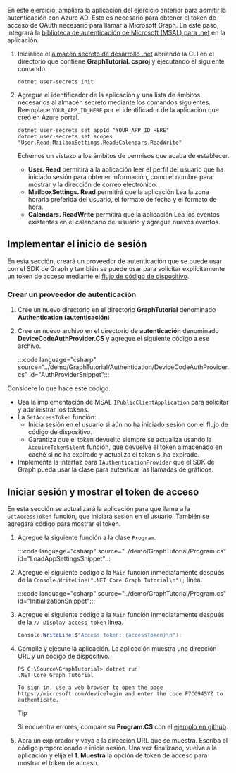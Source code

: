 <!-- markdownlint-disable MD002 MD041 -->

En este ejercicio, ampliará la aplicación del ejercicio anterior para admitir la autenticación con Azure AD. Esto es necesario para obtener el token de acceso de OAuth necesario para llamar a Microsoft Graph. En este paso, integrará la [biblioteca de autenticación de Microsoft (MSAL) para .net](https://github.com/AzureAD/microsoft-authentication-library-for-dotnet) en la aplicación.

1. Inicialice el [almacén secreto de desarrollo .net](/aspnet/core/security/app-secrets) abriendo la CLI en el directorio que contiene **GraphTutorial. csproj** y ejecutando el siguiente comando.

    ```Shell
    dotnet user-secrets init
    ```

1. Agregue el identificador de la aplicación y una lista de ámbitos necesarios al almacén secreto mediante los comandos siguientes. Reemplace `YOUR_APP_ID_HERE` por el identificador de la aplicación que creó en Azure portal.

    ```Shell
    dotnet user-secrets set appId "YOUR_APP_ID_HERE"
    dotnet user-secrets set scopes "User.Read;MailboxSettings.Read;Calendars.ReadWrite"
    ```

    Echemos un vistazo a los ámbitos de permisos que acaba de establecer.

    - **User. Read** permitirá a la aplicación leer el perfil del usuario que ha iniciado sesión para obtener información, como el nombre para mostrar y la dirección de correo electrónico.
    - **MailboxSettings. Read** permitirá que la aplicación Lea la zona horaria preferida del usuario, el formato de fecha y el formato de hora.
    - **Calendars. ReadWrite** permitirá que la aplicación Lea los eventos existentes en el calendario del usuario y agregue nuevos eventos.

## <a name="implement-sign-in"></a>Implementar el inicio de sesión

En esta sección, creará un proveedor de autenticación que se puede usar con el SDK de Graph y también se puede usar para solicitar explícitamente un token de acceso mediante el [flujo de código de dispositivo](https://docs.microsoft.com/azure/active-directory/develop/v2-oauth2-device-code).

### <a name="create-an-authentication-provider"></a>Crear un proveedor de autenticación

1. Cree un nuevo directorio en el directorio **GraphTutorial** denominado **Authentication (autenticación**).
1. Cree un nuevo archivo en el directorio de **autenticación** denominado **DeviceCodeAuthProvider.CS** y agregue el siguiente código a ese archivo.

    :::code language="csharp" source="../demo/GraphTutorial/Authentication/DeviceCodeAuthProvider.cs" id="AuthProviderSnippet":::

Considere lo que hace este código.

- Usa la implementación de MSAL `IPublicClientApplication` para solicitar y administrar los tokens.
- La `GetAccessToken` función:
  - Inicia sesión en el usuario si aún no ha iniciado sesión con el flujo de código de dispositivo.
  - Garantiza que el token devuelto siempre se actualiza usando la `AcquireTokenSilent` función, que devuelve el token almacenado en caché si no ha expirado y actualiza el token si ha expirado.
- Implementa la interfaz para `IAuthenticationProvider` que el SDK de Graph pueda usar la clase para autenticar las llamadas de gráficos.

## <a name="sign-in-and-display-the-access-token"></a>Iniciar sesión y mostrar el token de acceso

En esta sección se actualizará la aplicación para que llame a la `GetAccessToken` función, que iniciará sesión en el usuario. También se agregará código para mostrar el token.

1. Agregue la siguiente función a la clase `Program`.

    :::code language="csharp" source="../demo/GraphTutorial/Program.cs" id="LoadAppSettingsSnippet":::

1. Agregue el siguiente código a la `Main` función inmediatamente después de la `Console.WriteLine(".NET Core Graph Tutorial\n");` línea.

    :::code language="csharp" source="../demo/GraphTutorial/Program.cs" id="InitializationSnippet":::

1. Agregue el siguiente código a la `Main` función inmediatamente después de la `// Display access token` línea.

    ```csharp
    Console.WriteLine($"Access token: {accessToken}\n");
    ```

1. Compile y ejecute la aplicación. La aplicación muestra una dirección URL y un código de dispositivo.

    ```Shell
    PS C:\Source\GraphTutorial> dotnet run
    .NET Core Graph Tutorial

    To sign in, use a web browser to open the page https://microsoft.com/devicelogin and enter the code F7CG945YZ to authenticate.
    ```

    > [!TIP]
    > Si encuentra errores, compare su **Program.CS** con el [ejemplo en github](https://github.com/microsoftgraph/msgraph-training-dotnet-core/blob/master/demo/GraphTutorial/Program.cs).

1. Abra un explorador y vaya a la dirección URL que se muestra. Escriba el código proporcionado e inicie sesión. Una vez finalizado, vuelva a la aplicación y elija el **1. Muestra** la opción de token de acceso para mostrar el token de acceso.
